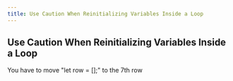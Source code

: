 ```yaml
---
title: Use Caution When Reinitializing Variables Inside a Loop
---
```

## Use Caution When Reinitializing Variables Inside a Loop

 You have to move "let row = [];" to the 7th row 
